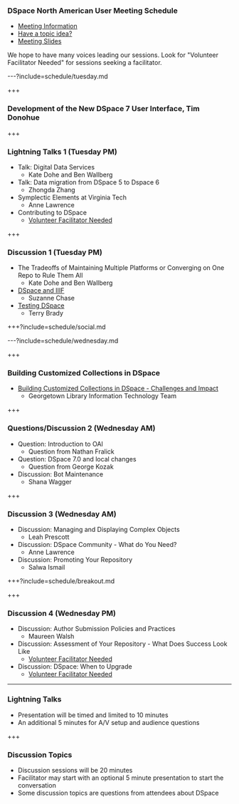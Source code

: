 ### DSpace North American User Meeting Schedule

* [Meeting Information](https://www.library.georgetown.edu/node/19724)
* [Have a topic idea?](https://docs.google.com/a/georgetown.edu/forms/d/e/1FAIpQLSev8m6pJWaun6Mn0QKupXDZByJfigsEMxkMPZ8nGEgOf_YPyw/viewform)
* [Meeting Slides](https://gitpitch.com/terrywbrady/dspaceUserMeeting?grs=github&t=white)

We hope to have many voices leading our sessions.  Look for "Volunteer Facilitator Needed" for sessions seeking a facilitator.

---?include=schedule/tuesday.md

+++

### Development of the New DSpace 7 User Interface, Tim Donohue

+++

### Lightning Talks 1 (Tuesday PM)

* Talk: Digital Data Services 
  * Kate Dohe and Ben Wallberg
* Talk: Data migration from DSpace 5 to Dspace 6
  * Zhongda Zhang
* Symplectic Elements at Virginia Tech
  * Anne Lawrence
* Contributing to DSpace  
  * [Volunteer Facilitator Needed](mailto:digitalscholarship@georgetown.edu) <!-- .element: class="red" title="Please contact us if you are interested in facilitating this session"-->

+++

### Discussion 1 (Tuesday PM)

* The Tradeoffs of Maintaining Multiple Platforms or Converging on One Repo to Rule Them All
  * Kate Dohe and Ben Wallberg
* [DSpace and IIIF](?p=dspaceIIIF) 
  * Suzanne Chase
* [Testing DSpace](?p=testingDSpace)
  * Terry Brady 

+++?include=schedule/social.md

---?include=schedule/wednesday.md

+++

### Building Customized Collections in DSpace

* [Building Customized Collections in DSpace - Challenges and Impact](?p=customizedCollections)
  * Georgetown Library Information Technology Team

+++

### Questions/Discussion 2 (Wednesday AM)

* Question: Introduction to OAI 
  * Question from Nathan Fralick
* Question: DSpace 7.0 and local changes 
  * Question from George Kozak 
* Discussion: Bot Maintenance
  * Shana Wagger

+++

### Discussion 3 (Wednesday AM)

* Discussion: Managing and Displaying Complex Objects
  * Leah Prescott
* Discussion: DSpace Community - What do You Need?
  * Anne Lawrence
* Discussion: Promoting Your Repository
  * Salwa Ismail

+++?include=schedule/breakout.md
  
+++

### Discussion 4 (Wednesday PM)

* Discussion: Author Submission Policies and Practices
  * Maureen Walsh
* Discussion: Assessment of Your Repository - What Does Success Look Like
  * [Volunteer Facilitator Needed](mailto:digitalscholarship@georgetown.edu) <!-- .element: class="red" title="Please contact us if you are interested in facilitating this session"-->
* Discussion: DSpace: When to Upgrade
  * [Volunteer Facilitator Needed](mailto:digitalscholarship@georgetown.edu) <!-- .element: class="red" title="Please contact us if you are interested in facilitating this session"-->

---

### Lightning Talks

* Presentation will be timed and limited to 10 minutes
* An additional 5 minutes for A/V setup and audience questions

+++

### Discussion Topics

* Discussion sessions will be 20 minutes
* Facilitator may start with an optional 5 minute presentation to start the conversation
* Some discussion topics are questions from attendees about DSpace
  